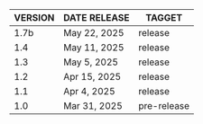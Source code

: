 |  VERSION | DATE RELEASE |   TAGGET    |
| -------- | ------------ | ----------- |
|   1.7b   | May 22, 2025 | release     |
|   1.4    | May 11, 2025 | release     |
|   1.3    | May 5, 2025  | release     |
|   1.2    | Apr 15, 2025 | release     |
|   1.1    | Apr 4, 2025  | release     |
|   1.0    | Mar 31, 2025 | pre-release |
